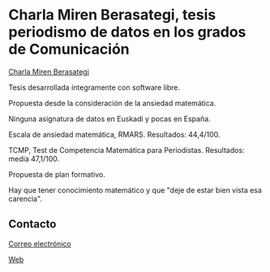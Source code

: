 # Charla Miren Berasategi, tesis periodismo de datos en los grados de Comunicación

[Charla Miren Berasategi](https://mirenbz.gitlab.io/aurkezpenak/mpdv2023/index.htm#/title-slide)

Tesis desarrollada íntegramente con software libre.

Propuesta desde la consideración de la ansiedad matemática.

Ninguna asignatura de datos en Euskadi y pocas en España.

Escala de ansiedad matemática, RMARS. Resultados: 44,4/100.

TCMP, Test de Competencia Matemática para Periodistas. Resultados: media 47,1/100.

Propuesta de plan formativo.

Hay que tener conocimiento matemático y que "deje de estar bien vista esa carencia".

## Contacto

[Correo electrónico](miren.berasategi@deusto.eus)

[Web](https://miren.bz)
